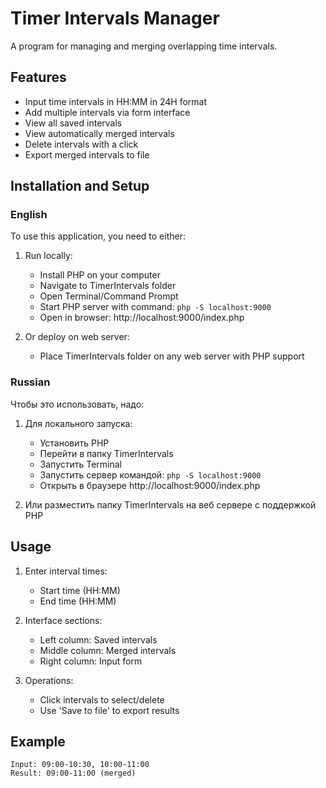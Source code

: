 # Timer Intervals Manager

A program for managing and merging overlapping time intervals.

## Features

* Input time intervals in HH:MM in 24H format
* Add multiple intervals via form interface
* View all saved intervals
* View automatically merged intervals
* Delete intervals with a click
* Export merged intervals to file

## Installation and Setup

### English
To use this application, you need to either:

1. Run locally:
   * Install PHP on your computer
   * Navigate to TimerIntervals folder
   * Open Terminal/Command Prompt
   * Start PHP server with command: `php -S localhost:9000`
   * Open in browser: http://localhost:9000/index.php

2. Or deploy on web server:
   * Place TimerIntervals folder on any web server with PHP support

### Russian
Чтобы это использовать, надо:

1. Для локального запуска:
   * Установить PHP
   * Перейти в папку TimerIntervals
   * Запустить Terminal
   * Запустить сервер командой: `php -S localhost:9000`
   * Открыть в браузере http://localhost:9000/index.php

2. Или разместить папку TimerIntervals на веб сервере с поддержкой PHP

## Usage

1. Enter interval times:
   * Start time (HH:MM)
   * End time (HH:MM)

2. Interface sections:
   * Left column: Saved intervals
   * Middle column: Merged intervals
   * Right column: Input form

3. Operations:
   * Click intervals to select/delete
   * Use 'Save to file' to export results

## Example

```
Input: 09:00-10:30, 10:00-11:00
Result: 09:00-11:00 (merged)
```


